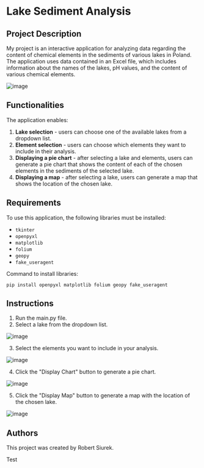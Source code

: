 # Lake Sediment Analysis

## Project Description

My project is an interactive application for analyzing data regarding the content of chemical elements in the sediments of various lakes in Poland. The application uses data contained in an Excel file, which includes information about the names of the lakes, pH values, and the content of various chemical elements.

![image](https://github.com/roberts911/LakeSedimentAnalysis/assets/85109223/4f199b6a-d361-4ded-a8d0-6822072b78f8)

## Functionalities

The application enables:

1. **Lake selection** - users can choose one of the available lakes from a dropdown list.
2. **Element selection** - users can choose which elements they want to include in their analysis.
3. **Displaying a pie chart** - after selecting a lake and elements, users can generate a pie chart that shows the content of each of the chosen elements in the sediments of the selected lake.
4. **Displaying a map** - after selecting a lake, users can generate a map that shows the location of the chosen lake.

## Requirements

To use this application, the following libraries must be installed:

- `tkinter`
- `openpyxl`
- `matplotlib`
- `folium`
- `geopy`
- `fake_useragent`

Command to install libraries:

    pip install openpyxl matplotlib folium geopy fake_useragent

## Instructions

1. Run the main.py file.
2. Select a lake from the dropdown list.

![image](https://github.com/roberts911/LakeSedimentAnalysis/assets/85109223/0ed9caaa-f425-49d4-bc1b-064fa98bc30a)

3. Select the elements you want to include in your analysis.

![image](https://github.com/roberts911/LakeSedimentAnalysis/assets/85109223/fcb016c1-16bd-4b77-962e-0875933cbc89)

4. Click the "Display Chart" button to generate a pie chart.

![image](https://github.com/roberts911/LakeSedimentAnalysis/assets/85109223/2d9e5d2b-235a-48ad-9bd3-4a84a5c50ea3)

5. Click the "Display Map" button to generate a map with the location of the chosen lake.

![image](https://github.com/roberts911/LakeSedimentAnalysis/assets/85109223/83be8b51-4459-4050-b00f-e1ac7e6dd335)

## Authors

This project was created by Robert Siurek.

Test

